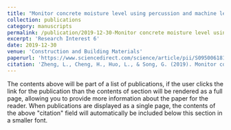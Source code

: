 ```yaml
---
title: "Monitor concrete moisture level using percussion and machine learning"
collection: publications
category: manuscripts
permalink: /publication/2019-12-30-Monitor concrete moisture level using percussion and machine learning
excerpt: 'Research Interest 6'
date: 2019-12-30
venue: 'Construction and Building Materials'
paperurl: 'https://www.sciencedirect.com/science/article/pii/S095006181932519X'
citation: 'Zheng, L., Cheng, H., Huo, L., & Song, G. (2019). Monitor concrete moisture level using percussion and machine learning. Construction and Building Materials, 229, 117077.'
---
```


The contents above will be part of a list of publications, if the user clicks the link for the publication than the contents of section will be rendered as a full page, allowing you to provide more information about the paper for the reader. When publications are displayed as a single page, the contents of the above "citation" field will automatically be included below this section in a smaller font.
